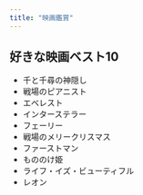 ```yaml
---
title: "映画鑑賞"
---
```


## 好きな映画ベスト10

- 千と千尋の神隠し
- 戦場のピアニスト
- エベレスト
- インターステラー
- フェーリー
- 戦場のメリークリスマス
- ファーストマン
- もののけ姫
- ライフ・イズ・ビューティフル
- レオン
